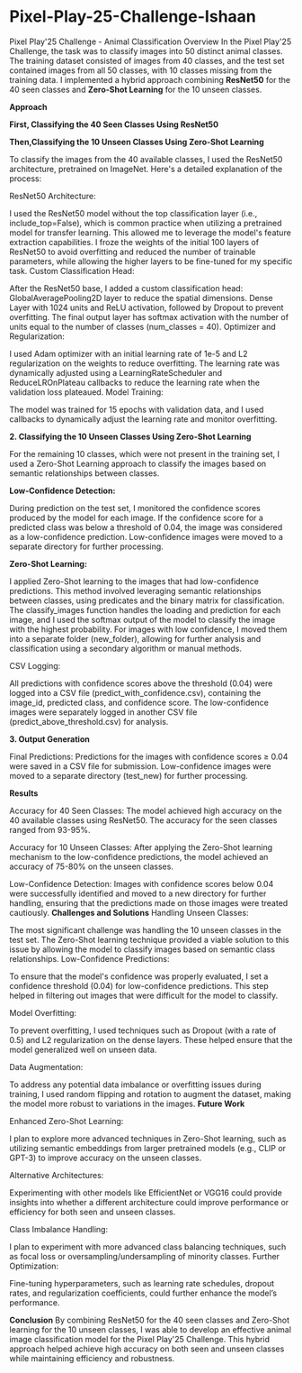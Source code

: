 # Pixel-Play-25-Challenge-Ishaan
Pixel Play'25 Challenge - Animal Classification
Overview
In the Pixel Play'25 Challenge, the task was to classify images into 50 distinct animal classes. The training dataset consisted of images from 40 classes, and the test set contained images from all 50 classes, with 10 classes missing from the training data. I implemented a hybrid approach combining ****ResNet50**** for the 40 seen classes and **Zero-Shot Learning** for the 10 unseen classes.

**Approach**

**First, Classifying the 40 Seen Classes Using ResNet50**

**Then,Classifying the 10 Unseen Classes Using Zero-Shot Learning**

To classify the images from the 40 available classes, I used the ResNet50 architecture, pretrained on ImageNet. Here's a detailed explanation of the process:

ResNet50 Architecture:

I used the ResNet50 model without the top classification layer (i.e., include_top=False), which is common practice when utilizing a pretrained model for transfer learning. This allowed me to leverage the model's feature extraction capabilities.
I froze the weights of the initial 100 layers of ResNet50 to avoid overfitting and reduced the number of trainable parameters, while allowing the higher layers to be fine-tuned for my specific task.
Custom Classification Head:

After the ResNet50 base, I added a custom classification head:
GlobalAveragePooling2D layer to reduce the spatial dimensions.
Dense Layer with 1024 units and ReLU activation, followed by Dropout to prevent overfitting.
The final output layer has softmax activation with the number of units equal to the number of classes (num_classes = 40).
Optimizer and Regularization:

I used Adam optimizer with an initial learning rate of 1e-5 and L2 regularization on the weights to reduce overfitting.
The learning rate was dynamically adjusted using a LearningRateScheduler and ReduceLROnPlateau callbacks to reduce the learning rate when the validation loss plateaued.
Model Training:

The model was trained for 15 epochs with validation data, and I used callbacks to dynamically adjust the learning rate and monitor overfitting.

**2. Classifying the 10 Unseen Classes Using Zero-Shot Learning**

For the remaining 10 classes, which were not present in the training set, I used a Zero-Shot Learning approach to classify the images based on semantic relationships between classes.

**Low-Confidence Detection:**


During prediction on the test set, I monitored the confidence scores produced by the model for each image. If the confidence score for a predicted class was below a threshold of 0.04, the image was considered as a low-confidence prediction.
Low-confidence images were moved to a separate directory for further processing.

**Zero-Shot Learning:**

I applied Zero-Shot learning to the images that had low-confidence predictions. This method involved leveraging semantic relationships between classes, using predicates and the binary matrix for classification.
The classify_images function handles the loading and prediction for each image, and I used the softmax output of the model to classify the image with the highest probability.
For images with low confidence, I moved them into a separate folder (new_folder), allowing for further analysis and classification using a secondary algorithm or manual methods.

CSV Logging:

All predictions with confidence scores above the threshold (0.04) were logged into a CSV file (predict_with_confidence.csv), containing the image_id, predicted class, and confidence score.
The low-confidence images were separately logged in another CSV file (predict_above_threshold.csv) for analysis.

****3. Output Generation****

Final Predictions:
Predictions for the images with confidence scores ≥ 0.04 were saved in a CSV file for submission.
Low-confidence images were moved to a separate directory (test_new) for further processing.

****Results****

Accuracy for 40 Seen Classes: The model achieved high accuracy on the 40 available classes using ResNet50. The accuracy for the seen classes ranged from 93-95%.

Accuracy for 10 Unseen Classes: After applying the Zero-Shot learning mechanism to the low-confidence predictions, the model achieved an accuracy of 75-80% on the unseen classes.

Low-Confidence Detection: Images with confidence scores below 0.04 were successfully identified and moved to a new directory for further handling, ensuring that the predictions made on those images were treated cautiously.
****Challenges and Solutions****
Handling Unseen Classes:

The most significant challenge was handling the 10 unseen classes in the test set. The Zero-Shot learning technique provided a viable solution to this issue by allowing the model to classify images based on semantic class relationships.
Low-Confidence Predictions:

To ensure that the model's confidence was properly evaluated, I set a confidence threshold (0.04) for low-confidence predictions. This step helped in filtering out images that were difficult for the model to classify.

Model Overfitting:

To prevent overfitting, I used techniques such as Dropout (with a rate of 0.5) and L2 regularization on the dense layers. These helped ensure that the model generalized well on unseen data.

Data Augmentation:

To address any potential data imbalance or overfitting issues during training, I used random flipping and rotation to augment the dataset, making the model more robust to variations in the images.
**Future Work**

Enhanced Zero-Shot Learning:

I plan to explore more advanced techniques in Zero-Shot learning, such as utilizing semantic embeddings from larger pretrained models (e.g., CLIP or GPT-3) to improve accuracy on the unseen classes.

Alternative Architectures:

Experimenting with other models like EfficientNet or VGG16 could provide insights into whether a different architecture could improve performance or efficiency for both seen and unseen classes.

Class Imbalance Handling:

I plan to experiment with more advanced class balancing techniques, such as focal loss or oversampling/undersampling of minority classes.
Further Optimization:

Fine-tuning hyperparameters, such as learning rate schedules, dropout rates, and regularization coefficients, could further enhance the model’s performance.

****Conclusion****
By combining ResNet50 for the 40 seen classes and Zero-Shot learning for the 10 unseen classes, I was able to develop an effective animal image classification model for the Pixel Play'25 Challenge. This hybrid approach helped achieve high accuracy on both seen and unseen classes while maintaining efficiency and robustness.
